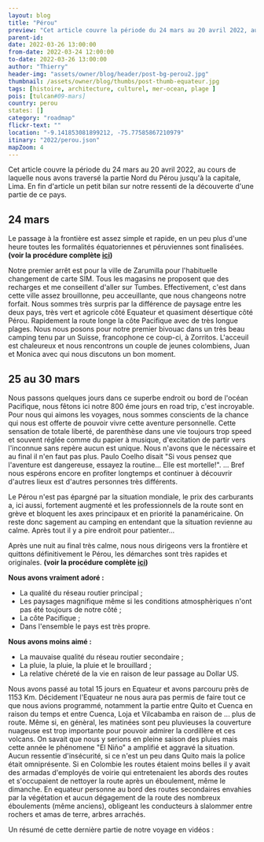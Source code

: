 ```yaml
---
layout: blog
title: "Pérou"
preview: "Cet article couvre la période du 24 mars au 20 avril 2022, au cours de laquelle nous avons traversé la partie Nord du Pérou jusqu'à la capitale, Lima...."
parent-id:
date: 2022-03-26 13:00:00
from-date: 2022-03-24 12:00:00
to-date: 2022-03-26 13:00:00
author: "Thierry"
header-img: "assets/owner/blog/header/post-bg-perou2.jpg"
thumbnail: /assets/owner/blog/thumbs/post-thumb-equateur.jpg
tags: [histoire, architecture, culturel, mer-ocean, plage ]
pois: [tulcan#09-mars]
country: perou
states: []
category: "roadmap"
flickr-text: ""
location: "-9.141853081899212, -75.77585867210979"
itinary: "2022/perou.json"
mapZoom: 4
---
```


Cet article couvre la période du 24 mars au 20 avril 2022, au cours de laquelle nous avons traversé la partie Nord du Pérou jusqu'à la capitale, Lima. En fin d'article un petit bilan sur notre ressenti de la découverte d'une partie de ce pays.

## 24 mars

Le passage à la frontière est assez simple et rapide, en un peu plus d'une heure toutes les formalités équatoriennes et péruviennes sont finalisées. **(voir la procédure complète <a href="{{site.baseurl}}{% post_url 2022/2022-03-24-perou-frontiere %}">ici</a>)**

Notre premier arrêt est pour la ville de Zarumilla pour l'habituelle changement de carte SIM. Tous les magasins ne proposent que des recharges et me conseillent d'aller sur Tumbes. Effectivement, c'est dans cette ville assez brouillonne, peu acceuillante, que nous changeons notre forfait. Nous sommes très surpris par la différence de paysage entre les deux pays, très vert et agricole côté Equateur et quasiment désertique côté Pérou. Rapidement la route longe la côte Pacifique avec de très longue plages. Nous nous posons pour notre premier bivouac dans un très beau camping tenu par un Suisse, francophone ce coup-ci, à Zorritos. L'acceuil est chaleureux et nous rencontrons un couple de jeunes colombiens, Juan et Monica avec qui nous discutons un bon moment.

## 25 au 30 mars

Nous passons quelques jours dans ce superbe endroit ou bord de l'océan Pacifique, nous fêtons ici notre 800 éme jours en road trip, c'est incroyable. Pour nous qui aimons les voyages, nous sommes conscients de la chance qui nous est offerte de pouvoir vivre cette aventure personnelle. Cette sensation de totale liberté, de parenthèse dans une vie toujours trop speed et souvent réglée comme du papier à musique, d'excitation de partir vers l'inconnue sans repère aucun est unique. Nous n'avons que le nécessaire et au final il n'en faut pas plus. Paulo Coelho disait "Si vous pensez que l'aventure est dangereuse, essayez la routine… Elle est mortelle!". ... Bref nous espérons encore en profiter longtemps et continuer à découvrir d'autres lieux est d'autres personnes très différents.

Le Pérou n'est pas épargné par la situation mondiale, le prix des carburants a, ici aussi, fortement augmenté et les professionnels de la route sont en grève et bloquent les axes principaux et en priorité la panaméricaine. On reste donc sagement au camping en entendant que la situation revienne au calme. Après tout il y a pire endroit pour patienter...



Après une nuit au final très calme, nous nous dirigeons vers la frontière et quittons définitivement le Pérou, les démarches sont très rapides et originales. **(voir la procédure complète <a href="{{site.baseurl}}{% post_url 2022/2022-03-24-perou-frontiere %}">ici</a>)**

**Nous avons vraiment adoré :**

- La qualité du réseau routier principal ;
- Les paysages magnifique même si les conditions atmosphèriques n'ont pas été toujours de notre côté ;
- La côte Pacifique ;
- Dans l'ensemble le pays est très propre.

**Nous avons moins aimé :**

- La mauvaise qualité du réseau routier secondaire ;
- La pluie, la pluie, la pluie et le brouillard ;
- La relative chéreté de la vie en raison de leur passage au Dollar US.

Nous avons passé au total 15 jours en Equateur et avons parcouru près de 1153 Km. Décidement l'Equateur ne nous aura pas permis de faire tout ce que nous avions programmé, notamment la partie entre Quito et Cuenca en raison du temps et entre Cuenca, Loja et Vilcabamba en raison de ... plus de route. Même si, en génèral, les matinées sont peu pluvieuses la couverture nuageuse est trop importante pour pouvoir admirer la cordillère et ces volcans. On savait que nous y serions en pleine saison des pluies mais cette année le phénomene "El Niño" a amplifié et aggravé la situation. Aucun ressentie d'insécurité, si ce n'est un peu dans Quito mais la police était omniprésente. Si en Colombie les routes étaient moins belles il y avait des armadas d'employés de voirie qui entretenaient les abords des routes et s'occupaient de nettoyer la route après un éboulement, même le dimanche. En equateur personne au bord des routes secondaires envahies par la végétation et aucun dégagement de la route des nombreux éboulements (même anciens), obligeant les conducteurs à slalommer entre rochers et amas de terre, arbres arrachés.

Un résumé de cette dernière partie de notre voyage en vidéos :